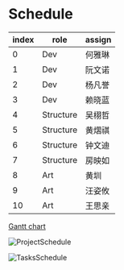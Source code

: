 # Schedule

| index | role      | assign  |
|-------|-----------|---------|
| 0     | Dev       | 何雅琳     |
| 1     | Dev       | 阮文诺     |
| 2     | Dev       | 杨凡誉     |
| 3     | Dev       | 赖晓蓝     |
| 4     | Structure | 吴栩哲     |
| 5     | Structure | 黄熠祺     |
| 6     | Structure | 钟文迪     |
| 7     | Structure | 房映如     |
| 8     | Art       | 黄圳      |
| 9     | Art       | 汪姿攸     |
| 10    | Art       | 王思亲     |


[Gantt chart](https://giant-handspring-6db.notion.site/Gantt-chart-062f8b56c829461faba62e609ba37662?pvs=4)


![ProjectSchedule](ProjectSchedule.png)

![TasksSchedule](TasksSchedule.png)